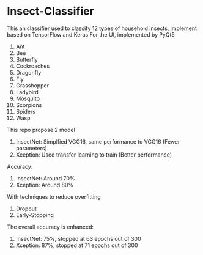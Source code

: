 # Insect-Classifier

This an classifier used to classify 12 types of household insects, implement based on TensorFlow and Keras
For the UI, implemented by PyQt5

  1. Ant
  2. Bee
  3. Butterfly
  4. Cockroaches
  5. Dragonfly
  6. Fly
  7. Grasshopper
  8. Ladybird
  9. Mosquito
  10. Scorpions
  11. Spiders
  12. Wasp

This repo propose 2 model
  1. InsectNet: Simplfied VGG16, same performance to VGG16 (Fewer parameters)
  2. Xception: Used transfer learning to train (Better performance)

Accuracy:
  1. InsectNet: Around 70%
  2. Xception: Around 80%

With techniques to reduce overfitting
  1. Dropout
  2. Early-Stopping

The overall accuracy is enhanced:
  1. InsectNet: 75%, stopped at 63 epochs out of 300
  2. Xception:  87%, stopped at 71 epochs out of 300


